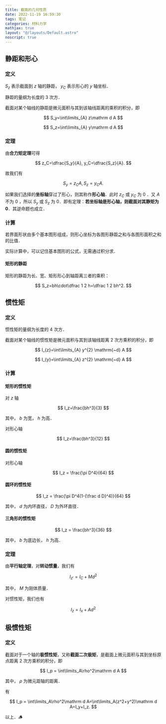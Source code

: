 ```yaml
---
title: 截面的几何性质
date: 2022-11-19 16:59:30
tags: 笔记
categories: 材料力学
mathjax: true
layout: "@/layouts/Default.astro"
noscript: true
---
```


## 静距和形心

### 定义

$S_z$ 表示截面到 $z$ 轴的静距， $y_C$ 表示形心的 $y$ 轴坐标．

静距的量纲为长度的 3 次方．

截面对某个轴线的静距是微元面积与其到该轴线距离的乘积的积分，即

$$
S_y=\int\limits_{A} z\mathrm d A
$$

$$
S_z=\int\limits_{A} y\mathrm d A
$$

### 定理

由**合力矩定理**可得

$$
z_C=\dfrac{S_y}{A}, y_C=\dfrac{S_z}{A}.
$$

故我们有

$$
S_y=z_CA, S_z=y_CA.
$$

如果我们选择的**坐标轴**穿过了形心，则其称作**形心轴**．此时 $z_C$ 或 $y_C$ 为 $0$ ．又 $A$ 不为 $0$ ，所以 $S_y$ 或 $S_z$ 为 $0$．即有定理：**若坐标轴是形心轴，则截面对其静矩为 $0$**．其逆命题也成立．

### 计算

若界面形状由多个基本图形组成，则形心坐标为各图形静距之和与各图形面积之和的比值．

实际计算中，可以记住基本图形的公式，无需通过积分求．

#### 矩形的静距

矩形的静距为长、宽、矩形形心到轴距离三者的乘积：

$$
S_z=bh\cdot\dfrac 1 2 h=\dfrac 1 2 bh^2.
$$

## 惯性矩

### 定义

惯性矩的量纲为长度的 4 次方．

截面对某个轴线的惯性矩是微元面积与其到该轴线距离 2 次方乘积的积分，即

$$
I_{z}=\int\limits_{A} y^{2} \mathrm{~d} A
$$

$$
I_{y}=\int\limits_{A} z^{2} \mathrm{~d} A
$$

### 计算

#### 矩形的惯性矩

对 $z$ 轴

$$
I_z=\frac{bh^3}{3}
$$

其中， $b$ 为宽， $h$ 为高．

对形心轴

$$
I_z=\frac{bh^3}{12}
$$

#### 圆的惯性矩

对形心轴

$$
I_z = \frac{\pi D^4}{64}
$$

#### 圆环的惯性矩

$$
I_z = \frac{\pi D^4(1-{\frac d D}^4)}{64}
$$

其中， $d$ 为内环直径， $D$ 为外环直径．

#### 三角形的惯性矩

$$
I_z = \frac{bh^3}{36}
$$

其中， $b$ 为底边长， $h$ 为高．

### 定理

由**平行轴定理**，对**转动惯量**，我们有

$$
I_{z'}=I_C+Md^2
$$

其中， $M$ 为刚体质量．

对惯性矩，我们也有

$$
I_z = I_x + Ad^2
$$

## 极惯性矩

### 定义

截面对于一个轴的**极惯性矩**，又称**截面二次极矩**，是截面上微元面积与其到坐标原点距离 2 次方乘积的积分，即

$$
I_p = \int\limits_A\rho^2\mathrm d A
$$

其中， $\rho$ 为微元距轴的距离．

有

$$
I_p = \int\limits_A\rho^2\mathrm d A=\int\limits_A(z^2+y^2)\mathrm d A=I_y+I_z.
$$

以上．🪵
